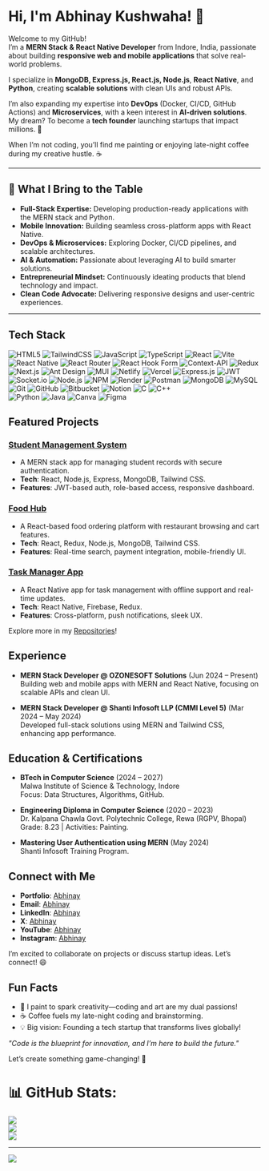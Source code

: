 # Hi, I'm Abhinay Kushwaha! 👋

Welcome to my GitHub!  
I’m a **MERN Stack & React Native Developer** from Indore, India, passionate about building **responsive web and mobile applications** that solve real-world problems.  

I specialize in **MongoDB, Express.js, React.js, Node.js**, **React Native**, and **Python**, creating **scalable solutions** with clean UIs and robust APIs.

I’m also expanding my expertise into **DevOps** (Docker, CI/CD, GitHub Actions) and **Microservices**, with a keen interest in **AI-driven solutions**.  
My dream? To become a **tech founder** launching startups that impact millions. 🚀  

When I’m not coding, you’ll find me painting or enjoying late-night coffee during my creative hustle. ☕

---

## 🚀 What I Bring to the Table

- **Full-Stack Expertise:** Developing production-ready applications with the MERN stack and Python.
- **Mobile Innovation:** Building seamless cross-platform apps with React Native.
- **DevOps & Microservices:** Exploring Docker, CI/CD pipelines, and scalable architectures.
- **AI & Automation:** Passionate about leveraging AI to build smarter solutions.
- **Entrepreneurial Mindset:** Continuously ideating products that blend technology and impact.
- **Clean Code Advocate:** Delivering responsive designs and user-centric experiences.

---

## Tech Stack

![HTML5](https://img.shields.io/badge/-HTML5-E34F26?logo=html5&logoColor=white&style=flat) 
![TailwindCSS](https://img.shields.io/badge/-TailwindCSS-38B2AC?logo=tailwind-css&logoColor=white&style=flat)
![JavaScript](https://img.shields.io/badge/-JavaScript-F7DF1E?logo=javascript&logoColor=black&style=flat) 
![TypeScript](https://img.shields.io/badge/-TypeScript-3178C6?logo=typescript&logoColor=white&style=flat)
![React](https://img.shields.io/badge/-React-61DAFB?logo=react&logoColor=black&style=flat) 
![Vite](https://img.shields.io/badge/-Vite-646CFF?logo=vite&logoColor=white&style=flat) 
![React Native](https://img.shields.io/badge/-React%20Native-61DAFB?logo=react&logoColor=black&style=flat)
![React Router](https://img.shields.io/badge/-React%20Router-CA4245?logo=react-router&logoColor=white&style=flat)
![React Hook Form](https://img.shields.io/badge/-React%20Hook%20Form-EC5990?logo=react-hook-form&logoColor=white&style=flat) 
![Context-API](https://img.shields.io/badge/-Context--API-61DAFB?logo=react&logoColor=black&style=flat) 
![Redux](https://img.shields.io/badge/-Redux-764ABC?logo=redux&logoColor=white&style=flat) 
![Next.js](https://img.shields.io/badge/-Next.js-000000?logo=next.js&logoColor=white&style=flat) 
![Ant Design](https://img.shields.io/badge/-Ant%20Design-0170FE?logo=ant-design&logoColor=white&style=flat) 
![MUI](https://img.shields.io/badge/-MUI-0081CB?logo=mui&logoColor=white&style=flat)
![Netlify](https://img.shields.io/badge/-Netlify-00C7B7?logo=netlify&logoColor=white&style=flat)
![Vercel](https://img.shields.io/badge/-Vercel-000000?logo=vercel&logoColor=white&style=flat) 
![Express.js](https://img.shields.io/badge/-Express.js-000000?logo=express&logoColor=white&style=flat)
![JWT](https://img.shields.io/badge/-JWT-000000?logo=json-web-tokens&logoColor=white&style=flat)
![Socket.io](https://img.shields.io/badge/-Socket.io-010101?logo=socket.io&logoColor=white&style=flat)
![Node.js](https://img.shields.io/badge/-Node.js-339933?logo=node.js&logoColor=white&style=flat)
![NPM](https://img.shields.io/badge/-NPM-CB3837?logo=npm&logoColor=white&style=flat) 
![Render](https://img.shields.io/badge/-Render-46E3B7?logo=render&logoColor=white&style=flat) 
![Postman](https://img.shields.io/badge/-Postman-FF6C37?logo=postman&logoColor=white&style=flat) 
![MongoDB](https://img.shields.io/badge/-MongoDB-47A248?logo=mongodb&logoColor=white&style=flat) 
![MySQL](https://img.shields.io/badge/-MySQL-4479A1?logo=mysql&logoColor=white&style=flat)
![Git](https://img.shields.io/badge/-Git-F05032?logo=git&logoColor=white&style=flat) 
![GitHub](https://img.shields.io/badge/-GitHub-181717?logo=github&logoColor=white&style=flat) 
![Bitbucket](https://img.shields.io/badge/-Bitbucket-0052CC?logo=bitbucket&logoColor=white&style=flat) 
![Notion](https://img.shields.io/badge/-Notion-000000?logo=notion&logoColor=white&style=flat)
![C](https://img.shields.io/badge/-C-00599C?logo=c&logoColor=white&style=flat) 
![C++](https://img.shields.io/badge/-C++-00599C?logo=c%2B%2B&logoColor=white&style=flat)  
![Python](https://img.shields.io/badge/-Python-3776AB?logo=python&logoColor=white&style=flat) 
![Java](https://img.shields.io/badge/-Java-ED8B00?logo=java&logoColor=white&style=flat) 
![Canva](https://img.shields.io/badge/-Canva-00C4CC?logo=canva&logoColor=white&style=flat)
![Figma](https://img.shields.io/badge/-Figma-F24E1E?logo=figma&logoColor=white&style=flat)

 

## Featured Projects

### [Student Management System](https://github.com/yourusername/student-management-system)
- A MERN stack app for managing student records with secure authentication.
- **Tech**: React, Node.js, Express, MongoDB, Tailwind CSS.
- **Features**: JWT-based auth, role-based access, responsive dashboard.

### [Food Hub](https://github.com/yourusername/food-hub)
- A React-based food ordering platform with restaurant browsing and cart features.
- **Tech**: React, Redux, Node.js, MongoDB, Tailwind CSS.
- **Features**: Real-time search, payment integration, mobile-friendly UI.

### [Task Manager App](https://github.com/yourusername/task-manager)
- A React Native app for task management with offline support and real-time updates.
- **Tech**: React Native, Firebase, Redux.
- **Features**: Cross-platform, push notifications, sleek UX.

Explore more in my [Repositories](https://github.com/yourusername?tab=repositories)!

## Experience

- **MERN Stack Developer @ OZONESOFT Solutions** (Jun 2024 – Present)  
  Building web and mobile apps with MERN and React Native, focusing on scalable APIs and clean UI.

- **MERN Stack Developer @ Shanti Infosoft LLP (CMMI Level 5)** (Mar 2024 – May 2024)  
  Developed full-stack solutions using MERN and Tailwind CSS, enhancing app performance.

## Education & Certifications

- **BTech in Computer Science** (2024 – 2027)  
  Malwa Institute of Science & Technology, Indore  
  Focus: Data Structures, Algorithms, GitHub.

- **Engineering Diploma in Computer Science** (2020 – 2023)  
  Dr. Kalpana Chawla Govt. Polytechnic College, Rewa (RGPV, Bhopal)  
  Grade: 8.23 | Activities: Painting.

- **Mastering User Authentication using MERN** (May 2024)  
  Shanti Infosoft Training Program.

## Connect with Me

- **Portfolio**: [Abhinay](https://abhinay-kushwaha.netlify.app/)  
- **Email**: [Abhinay](mailto:abhinayark0@gmail.com)  
- **LinkedIn**: [Abhinay](https://linkedin.com/in/abhinay-kushwaha)  
- **X**: [Abhinay](https://x.com/abhinaykushwa)  
- **YouTube**: [Abhinay](https://youtube.com/@codecraft_with_abhinay)  
- **Instagram**: [Abhinay](https://instagram.com/codecraft_with_abhinay)

I’m excited to collaborate on projects or discuss startup ideas. Let’s connect! 😄

## Fun Facts

- 🎨 I paint to spark creativity—coding and art are my dual passions!
- ☕ Coffee fuels my late-night coding and brainstorming.
- 💡 Big vision: Founding a tech startup that transforms lives globally!

*"Code is the blueprint for innovation, and I’m here to build the future."*

Let’s create something game-changing! 🚀

 
# 📊 GitHub Stats:
![](https://github-readme-stats.vercel.app/api?username=abhinay-kushwaha&theme=dark&hide_border=false&include_all_commits=false&count_private=false)<br/>
![](https://github-readme-streak-stats.herokuapp.com/?user=abhinay-kushwaha&theme=dark&hide_border=false)<br/>
![](https://github-readme-stats.vercel.app/api/top-langs/?username=abhinay-kushwaha&theme=dark&hide_border=false&include_all_commits=false&count_private=false&layout=compact)

---
[![](https://visitcount.itsvg.in/api?id=abhinay-kushwaha&icon=0&color=0)](https://visitcount.itsvg.in)


